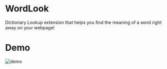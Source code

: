 # WordLook
Dictionary Lookup extension that helps you find the meaning of a word right away on your webpage!

# Demo
![demo](https://user-images.githubusercontent.com/65762099/160732464-6dedeb57-eace-4364-9f85-587a9fb8deca.gif)
